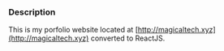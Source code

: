 ### Description

This is my porfolio website located at [http://magicaltech.xyz](http://magicaltech.xyz) converted to ReactJS.